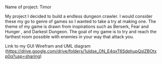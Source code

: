Name of project: Timor 

My project I decided to build a endless dungeon crawler. I would consider these my go to genre of games 
so I wanted to take a try at making one. The theme of my game is drawn from inspirations such as Berserk, Fear and Hunger 
, and Darkest Dungeon. The goal of my game is to try and reach the farthest room possible with enemies in your way
that attack you. 

Link to my GUI Wirefram and UML diagram 
(https://drive.google.com/drive/folders/1uldse_ON_E4qxT6SdphupQslZBOtxp0q?usp=sharing)